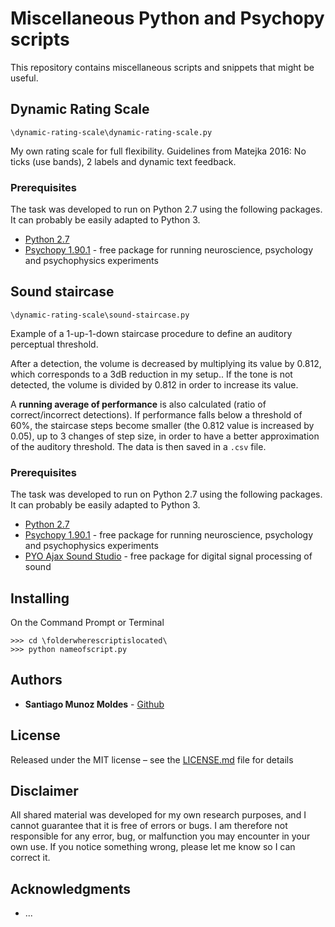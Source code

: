 # Miscellaneous Python and Psychopy scripts

This repository contains miscellaneous scripts and snippets that might be useful.

## Dynamic Rating Scale

```
\dynamic-rating-scale\dynamic-rating-scale.py
```

My own rating scale for full flexibility. 
Guidelines from Matejka 2016: No ticks (use bands), 2 labels and dynamic text
feedback.

### Prerequisites

The task was developed to run on Python 2.7 using the following packages. It can probably be easily adapted to Python 3. 

* [Python 2.7](https://www.python.org/downloads/release/python-2715/)
* [Psychopy 1.90.1](https://www.github.com/psychopy/psychopy/releases/tag/1.90.1) - free package for running neuroscience, psychology and psychophysics experiments

## Sound staircase

```
\dynamic-rating-scale\sound-staircase.py
```

Example of a 1-up-1-down staircase procedure to define an auditory perceptual 
threshold. 

After a detection, the volume is decreased by multiplying its value 
by 0.812, which corresponds to a 3dB reduction in my setup.. If the tone is 
not detected, the volume is divided by 0.812 in order to increase its value.

A **running average of performance** is also calculated (ratio of correct/incorrect
detections). If performance falls below a threshold of 60%, the staircase steps
become smaller (the 0.812 value is increased by 0.05), up to 3 changes of step
size, in order to have a better approximation of the auditory threshold.
The data is then saved in a `.csv` file.

### Prerequisites

The task was developed to run on Python 2.7 using the following packages. It can probably be easily adapted to Python 3. 

* [Python 2.7](https://www.python.org/downloads/release/python-2715/)
* [Psychopy 1.90.1](https://www.github.com/psychopy/psychopy/releases/tag/1.90.1) - free package for running neuroscience, psychology and psychophysics experiments
* [PYO Ajax Sound Studio](https://www.ajaxsoundstudio.com/software/pyo/) - free package for digital signal processing of sound

## Installing

On the Command Prompt or Terminal

```
>>> cd \folderwherescriptislocated\
>>> python nameofscript.py
```

## Authors

* **Santiago Munoz Moldes** - [Github](https://github.com/santihago)

## License

Released under the MIT license – see the [LICENSE.md](LICENSE.md) file for details

## Disclaimer

All shared material was developed for my own research purposes, and I cannot guarantee that it is free of errors or bugs. I am therefore not responsible for any error, bug, or malfunction you may encounter in your own use. If you notice something wrong, please let me know so I can correct it.

## Acknowledgments

* ...

